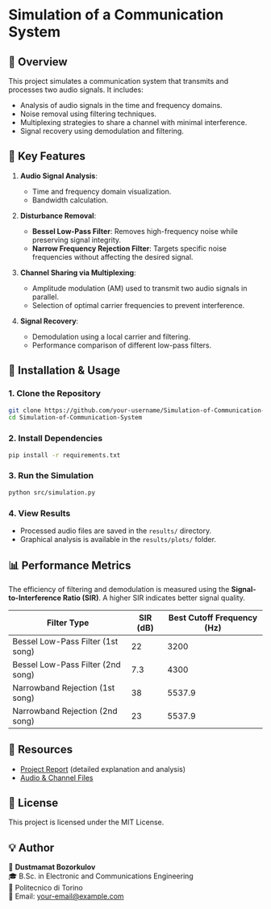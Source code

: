 # Simulation of a Communication System

## 📌 Overview
This project simulates a communication system that transmits and processes two audio signals. It includes:
- Analysis of audio signals in the time and frequency domains.
- Noise removal using filtering techniques.
- Multiplexing strategies to share a channel with minimal interference.
- Signal recovery using demodulation and filtering.


## 🎯 Key Features
1. **Audio Signal Analysis**:
   - Time and frequency domain visualization.
   - Bandwidth calculation.

2. **Disturbance Removal**:
   - **Bessel Low-Pass Filter**: Removes high-frequency noise while preserving signal integrity.
   - **Narrow Frequency Rejection Filter**: Targets specific noise frequencies without affecting the desired signal.

3. **Channel Sharing via Multiplexing**:
   - Amplitude modulation (AM) used to transmit two audio signals in parallel.
   - Selection of optimal carrier frequencies to prevent interference.

4. **Signal Recovery**:
   - Demodulation using a local carrier and filtering.
   - Performance comparison of different low-pass filters.

## 🔧 Installation & Usage
### **1. Clone the Repository**
```bash
git clone https://github.com/your-username/Simulation-of-Communication-System.git
cd Simulation-of-Communication-System
```

### **2. Install Dependencies**
```bash
pip install -r requirements.txt
```

### **3. Run the Simulation**
```bash
python src/simulation.py
```

### **4. View Results**
- Processed audio files are saved in the `results/` directory.
- Graphical analysis is available in the `results/plots/` folder.

## 📊 Performance Metrics
The efficiency of filtering and demodulation is measured using the **Signal-to-Interference Ratio (SIR)**. A higher SIR indicates better signal quality. 

| Filter Type                         | SIR (dB) | Best Cutoff Frequency (Hz) |
|--------------------------------------|----------|---------------------------|
| Bessel Low-Pass Filter (1st song)    | 22       | 3200                      |
| Bessel Low-Pass Filter (2nd song)    | 7.3      | 4300                      |
| Narrowband Rejection (1st song)      | 38       | 5537.9                    |
| Narrowband Rejection (2nd song)      | 23       | 5537.9                    |

## 📎 Resources
- [Project Report](report.pdf) (detailed explanation and analysis)
- [Audio & Channel Files](https://drive.google.com/drive/folders/1rXr1-bNQwBm6VB0d-Prug1Dr7H73kD1Z?usp=drive_link)

## 💜 License
This project is licensed under the MIT License.

## 💡 Author
👤 **Dustmamat Bozorkulov**  
🎓 B.Sc. in Electronic and Communications Engineering  
🏢 Politecnico di Torino  
📧 Email: your-email@example.com
